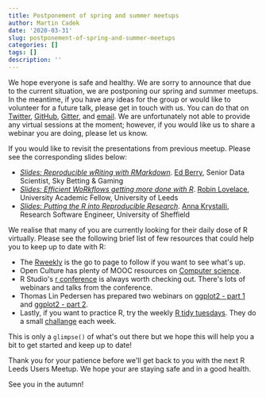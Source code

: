 ```yaml
---
title: Postponement of spring and summer meetups
author: Martin Cadek
date: '2020-03-31'
slug: postponement-of-spring-and-summer-meetups
categories: []
tags: []
description: ''
---
```


We hope everyone is safe and healthy. We are sorry to announce that due to the current situation, we are postponing our spring and summer meetups. In the meantime, if you have any ideas for the group or would like to volunteer for a future talk, please get in touch with us. You can do that on [Twitter](https://twitter.com/r_users_leeds), [GitHub](https://github.com/r-leeds), [Gitter](https://gitter.im/R_USERS_LEEDS), and [email](mailto:r.users.leeds@gmail.com). We are unfortunately not able to provide any virtual sessions at the moment; however, if you would like us to share a webinar you are doing, please let us know.

If you would like to revisit the presentations from previous meetup. Please see the corresponding slides below:

* [*Slides: Reproducible wRiting with RMarkdown*](https://www.eddjberry.com/talks/reproducible-writing-with-rmarkdown.html#1). [Ed Berry](https://eddjberry.com), Senior Data Scientist, Sky Betting & Gaming
* [*Slides: Efficient WoRkflows getting more done with R*](https://www.robinlovelace.net/presentations/efficient-workflows.html#1). [Robin Lovelace](https://www.robinlovelace.net), University Academic Fellow, University of Leeds 
* [*Slides: Putting the R into Reproducible Research*](https://annakrystalli.me/talks/r-in-repro-research-dc.html#1]). [Anna Krystalli](https://annakrystalli.me), Research Software Engineer, University of Sheffield

We realise that many of you are currently looking for their daily dose of R virtually. Please see the following brief list of few resources that could help you to keep up to date with R:

* The [Rweekly](https://rweekly.org/) is the go to page to follow if you want to see what's up.
* Open Culture has plenty of MOOC resources on [Computer science](http://www.openculture.com/computer_science_free_courses).
* R Studio's [r conference](https://resources.rstudio.com/) is always worth checking out. There's lots of webinars and talks from the conference.
* Thomas Lin Pedersen has prepared two webinars on [ggplot2 - part 1](https://www.youtube.com/watch?v=h29g21z0a68) and [ggplot2 - part 2](https://www.youtube.com/watch?v=0m4yywqNPVY).
* Lastly, if you want to practice R, try the weekly [R tidy tuesdays](https://www.tidytuesday.com/). They do a small [challange](https://github.com/rfordatascience/tidytuesday) each week.

This is only a `glimpse()` of what's out there but we hope this will help you a bit to get started and keep up to date!


Thank you for your patience before we'll get back to you with the next R Leeds Users Meetup. We hope your are staying safe and in a good health.

See you in the autumn!